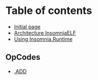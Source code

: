 # Table of contents

* [Initial page](README.md)
* [Architecture InsomniaELF](architecture-insomniaelf.md)
* [Using Insomnia.Runtime](using-insomnia.runtime.md)

## OpCodes

* [.ADD](opcodes/.add.md)

